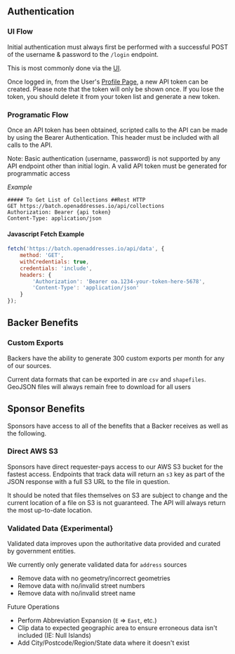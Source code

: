 ## Authentication

### UI Flow

Initial authentication must always first be performed with a successful POST of the username &
password to the `/login` endpoint.

This is most commonly done via the [UI](https://batch.openaddresses.io/login).

Once logged in, from the User's [Profile Page](https://batch.openaddresses.io/profile), a new
API token can be created. Please note that the token will only be shown once. If you lose the token,
you should delete it from your token list and generate a new token.

### Programatic Flow

Once an API token has been obtained, scripted calls to the API can be made by using the Bearer
Authentication. This header must be included with all calls to the API.

Note: Basic authentication (username, password) is not supported by any API endpoint other than initial login.
A valid API token must be generated for programmatic access

_Example_
``` 
##### To Get List of Collections ##Rest HTTP
GET https://batch.openaddresses.io/api/collections
Authorization: Bearer {api token}
Content-Type: application/json

```

#### Javascript Fetch Example
```js
fetch('https://batch.openaddresses.io/api/data', {
    method: 'GET',
    withCredentials: true,
    credentials: 'include',
    headers: {
        'Authorization': 'Bearer oa.1234-your-token-here-5678',
        'Content-Type': 'application/json'
    }
});
```

## Backer Benefits

### Custom Exports

Backers have the ability to generate 300 custom exports per month for any of our sources.

Current data formats that can be exported in are `csv` and `shapefiles`. GeoJSON files will
always remain free to download for all users

## Sponsor Benefits

Sponsors have access to all of the benefits that a Backer receives as well as the following.

### Direct AWS S3

Sponsors have direct requester-pays access to our AWS S3 bucket for the fastest access.
Endpoints that track data will return an `s3` key as part of the JSON response with a
full S3 URL to the file in question.

It should be noted that files themselves  on S3 are subject to change and the current location
of a file on S3 is not guaranteed. The API will always return the most up-to-date location.

### Validated Data {Experimental}

Validated data improves upon the authoritative data provided and curated by government entities.

We currently only generate validated data for `address` sources

- Remove data with no geometry/incorrect geometries
- Remove data with no/invalid street numbers
- Remove data with no/invalid street name

Future Operations
- Perform Abbreviation Expansion (`E` => `East`, etc.)
- Clip data to expected geographic area to ensure erroneous data isn't included (IE: Null Islands)
- Add City/Postcode/Region/State data where it doesn't exist
